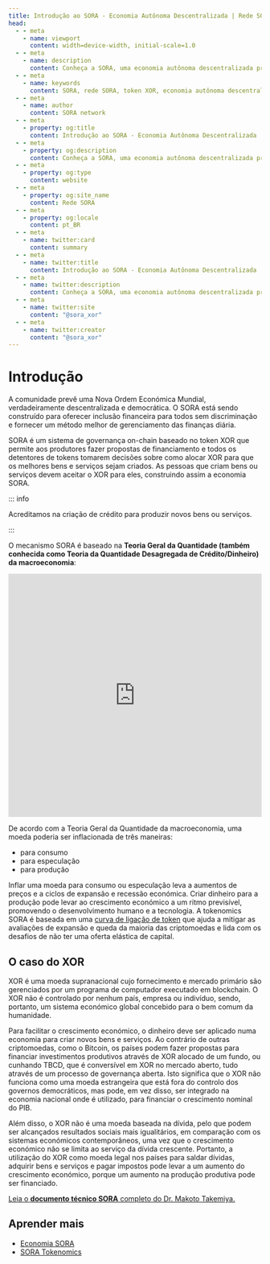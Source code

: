 ```yaml
---
title: Introdução ao SORA - Economia Autônoma Descentralizada | Rede SORA
head:
  - - meta
    - name: viewport
      content: width=device-width, initial-scale=1.0
  - - meta
    - name: description
      content: Conheça a SORA, uma economia autônoma descentralizada projetada para um sistema financeiro justo e sustentável. Explore a rede SORA, o token XOR e os principais recursos.
  - - meta
    - name: keywords
      content: SORA, rede SORA, token XOR, economia autônoma descentralizada, sistema financeiro justo, sistema financeiro sustentável, características principais
  - - meta
    - name: author
      content: SORA network
  - - meta
    - property: og:title
      content: Introdução ao SORA - Economia Autônoma Descentralizada | Rede SORA
  - - meta
    - property: og:description
      content: Conheça a SORA, uma economia autônoma descentralizada projetada para um sistema financeiro justo e sustentável. Explore a rede SORA, o token XOR e os principais recursos.
  - - meta
    - property: og:type
      content: website
  - - meta
    - property: og:site_name
      content: Rede SORA
  - - meta
    - property: og:locale
      content: pt_BR
  - - meta
    - name: twitter:card
      content: summary
  - - meta
    - name: twitter:title
      content: Introdução ao SORA - Economia Autônoma Descentralizada | Rede SORA
  - - meta
    - name: twitter:description
      content: Conheça a SORA, uma economia autônoma descentralizada projetada para um sistema financeiro justo e sustentável. Explore a rede SORA, o token XOR e os principais recursos.
  - - meta
    - name: twitter:site
      content: "@sora_xor"
  - - meta
    - name: twitter:creator
      content: "@sora_xor"
---
```


# Introdução

A comunidade prevê uma Nova Ordem Económica Mundial, verdadeiramente descentralizada e democrática. O SORA está sendo construído para oferecer inclusão financeira para todos sem discriminação e fornecer um método melhor de gerenciamento das finanças diária.

SORA é um sistema de governança on-chain baseado no token XOR que permite aos produtores fazer propostas de financiamento e todos os detentores de tokens tomarem decisões sobre como alocar XOR para que os melhores bens e serviços sejam criados. As pessoas que criam bens ou serviços devem aceitar o XOR para eles, construindo assim a economia SORA.

::: info

Acreditamos na criação de crédito para produzir novos bens ou serviços.

:::

O mecanismo SORA é baseado na **Teoria Geral da Quantidade (também conhecida como Teoria da Quantidade Desagregada de Crédito/Dinheiro) da macroeconomia**:

<iframe width="100%" height="484" src="https://www.youtube.com/embed/KEfdlctvHH4" title="Fórum Econômico SORA - KEYNOTE: 'Teoria Desagregada da Quantidade de Crédito' pelo Professor Richard Werner " frameborder="0" allow="accelerometer; autoplay; clipboard-write; encrypted-media; gyroscope; picture-in-picture; web-share" allowfullscreen></iframe>

De acordo com a Teoria Geral da Quantidade da macroeconomia, uma moeda poderia ser inflacionada de três maneiras:

- para consumo
- para especulação
- para produção

Inflar uma moeda para consumo ou especulação leva a aumentos de preços e a ciclos de expansão e recessão económica. Criar dinheiro para a produção pode levar ao crescimento económico a um ritmo previsível, promovendo o desenvolvimento humano e a tecnologia. A tokenomics SORA é baseada em uma [curva de ligação de token](/tbc) que ajuda a mitigar as avaliações de expansão e queda da maioria das criptomoedas e lida com os desafios de não ter uma oferta elástica de capital.

## O caso do XOR

XOR é uma moeda supranacional cujo fornecimento e mercado primário são gerenciados por um programa de computador executado em blockchain. O XOR não é controlado por nenhum país, empresa ou indivíduo, sendo, portanto, um sistema económico global concebido para o bem comum da humanidade.

Para facilitar o crescimento económico, o dinheiro deve ser aplicado numa economia para criar novos bens e serviços. Ao contrário de outras criptomoedas, como o Bitcoin, os países podem fazer propostas para financiar investimentos produtivos através de XOR alocado de um fundo, ou cunhando TBCD, que é conversível em XOR no mercado aberto, tudo através de um processo de governança aberta. Isto significa que o XOR não funciona como uma moeda estrangeira que está fora do controlo dos governos democráticos, mas pode, em vez disso, ser integrado na economia nacional onde é utilizado, para financiar o crescimento nominal do PIB.

Além disso, o XOR não é uma moeda baseada na dívida, pelo que podem ser alcançados resultados sociais mais igualitários, em comparação com os sistemas económicos contemporâneos, uma vez que o crescimento económico não se limita ao serviço da dívida crescente. Portanto, a utilização do XOR como moeda legal nos países para saldar dívidas, adquirir bens e serviços e pagar impostos pode levar a um aumento do crescimento económico, porque um aumento na produção produtiva pode ser financiado.

[Leia o **documento técnico SORA** completo do Dr. Makoto Takemiya.](https://sora.org/pub/The-Case-for-XOR.pdf)

## Aprender mais

- [Economia SORA](/pt/sora-economy.md)
- [SORA Tokenomics](/pt/tokenomics.md)
